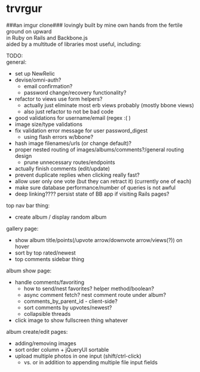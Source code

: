 trvrgur
=======
###an imgur clone###
lovingly built by mine own hands from the fertile ground on upward  
in Ruby on Rails and Backbone.js  
aided by a multitude of libraries most useful, including:  

TODO:  
general:  
  - set up NewRelic  
  - devise/omni-auth?  
    - email confirmation?  
    - password change/recovery functionality?  
  - refactor to views use form helpers?  
    - actually just eliminate most erb views probably (mostly bbone views)  
    - also just refactor to not be bad code  
  - good validations for username/email (regex :( )  
  - image size/type validations  
  - fix validation error message for user password_digest  
    - using flash errors w/bbone?  
  - hash image filenames/urls (or change default)?  
  - proper nested routing of images/albums/comments?/general routing design  
    - prune unnecessary routes/endpoints  
  - actually finish comments (edit/update)  
  - prevent duplicate replies when clicking really fast?  
  - allow user only one vote (but they can retract it) (currently one of each)  
  - make sure database performance/number of queries is not awful  
  - deep linking???? persist state of BB app if visiting Rails pages?  
  
top nav bar thing:  
  - create album / display random album  

gallery page:  
  - show album title/points(/upvote arrow/downvote arrow/views(?)) on hover  
  - sort by top rated/newest  
  - top comments sidebar thing  

album show page:  
  - handle comments/favoriting  
    - how to send/nest favorites? helper method/boolean?  
    - async comment fetch? nest comment route under album?  
    - comments_by_parent_id - client-side?  
    - sort comments by upvotes/newest?  
    - collapsible threads  
  - click image to show fullscreen thing whatever  
  
album create/edit pages:  
  - adding/removing images  
  - sort order column + jQueryUI sortable  
  - upload multiple photos in one input (shift/ctrl-click)  
    - vs. or in addition to appending multiple file input fields  